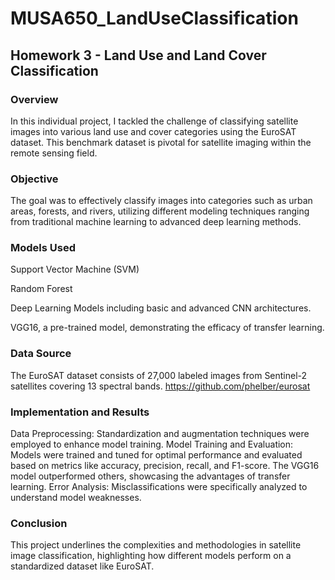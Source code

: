 # MUSA650_LandUseClassification
## Homework 3 - Land Use and Land Cover Classification

### Overview
In this individual project, I tackled the challenge of classifying satellite images into various land use and cover categories using the EuroSAT dataset. This benchmark dataset is pivotal for satellite imaging within the remote sensing field.

### Objective
The goal was to effectively classify images into categories such as urban areas, forests, and rivers, utilizing different modeling techniques ranging from traditional machine learning to advanced deep learning methods.

### Models Used
Support Vector Machine (SVM)

Random Forest

Deep Learning Models including basic and advanced CNN architectures.

VGG16, a pre-trained model, demonstrating the efficacy of transfer learning.

### Data Source
The EuroSAT dataset consists of 27,000 labeled images from Sentinel-2 satellites covering 13 spectral bands.
https://github.com/phelber/eurosat

### Implementation and Results
Data Preprocessing: Standardization and augmentation techniques were employed to enhance model training.
Model Training and Evaluation: Models were trained and tuned for optimal performance and evaluated based on metrics like accuracy, precision, recall, and F1-score. The VGG16 model outperformed others, showcasing the advantages of transfer learning.
Error Analysis: Misclassifications were specifically analyzed to understand model weaknesses.

### Conclusion
This project underlines the complexities and methodologies in satellite image classification, highlighting how different models perform on a standardized dataset like EuroSAT.
